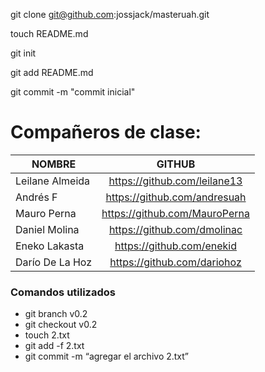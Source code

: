 git clone git@github.com:jossjack/masteruah.git

touch README.md

git init

git add README.md

git commit -m "commit inicial"


# Compañeros de clase:

| NOMBRE              | GITHUB                          |
| ------------------- |:-------------------------------:| 
| Leilane Almeida     | https://github.com/leilane13    | 
| Andrés F            | https://github.com/andresuah    | 
| Mauro Perna         | https://github.com/MauroPerna   | 
| Daniel Molina       | https://github.com/dmolinac     | 
| Eneko Lakasta       | https://github.com/enekid       | 
| Darío De La Hoz     | https://github.com/dariohoz     | 


### Comandos utilizados

* git branch v0.2
* git checkout v0.2
* touch 2.txt 
* git add -f 2.txt
* git commit -m “agregar el archivo 2.txt”



